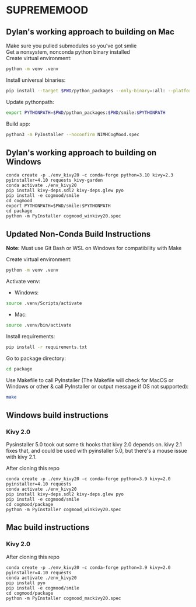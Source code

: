 # SUPREMEMOOD

## Dylan's working approach to building on Mac
Make sure you pulled submodules so you've got smlie  
Get a nonsystem, nonconda python binary installed  
Create virtual environment:  
```bash
python -m venv .venv
```

Install universal binaries:  
```bash
pip install --target $PWD/python_packages --only-binary=:all: --platform macosx_10_13_universal2 -r requirements.txt
```

Update pythonpath:
```bash
export PYTHONPATH=$PWD/python_packages:$PWD/smile:$PYTHONPATH
```

Build app:  
```bash
python3 -m PyInstaller --noconfirm NIMHCogMood.spec
```

## Dylan's working approach to building on Windows
```commandline
conda create -p ./env_kivy20 -c conda-forge python=3.10 kivy=2.3 pyinstaller=4.10 requests kivy-garden
conda activate ./env_kivy20
pip install kivy-deps.sdl2 kivy-deps.glew pyo
pip install -e cogmood/smile
cd cogmood  
export PYTHONPATH=$PWD/smile:$PYTHONPATH
cd package
python -m PyInstaller cogmood_winkivy20.spec
```

## Updated Non-Conda Build Instructions
**Note:** Must use Git Bash or WSL on Windows for compatibility with Make


Create virtual environment: 
```bash
python -m venv .venv
```

Activate venv:
- Windows:
```bash
source .venv/Scripts/activate
```

- Mac:
```bash
source .venv/bin/activate
```

Install requirements:
```bash
pip install -r requirements.txt
```

Go to package directory:
```bash
cd package
```

Use Makefile to call PyInstaller (The Makefile will check for MacOS or Windows or other & call PyInstaller or output message if OS not supported):
```bash
make
```

## Windows build instructions
### Kivy 2.0
Pysinstaller 5.0 took out some tk hooks that kivy 2.0 depends on. kivy 2.1 fixes that, and could be used with pyinstaller 5.0, but there's a mouse issue with kivy 2.1.

After cloning this repo
```commandline
conda create -p ./env_kivy20 -c conda-forge python=3.9 kivy=2.0 pyinstaller=4.10 requests
conda activate ./env_kivy20
pip install kivy-deps.sdl2 kivy-deps.glew pyo
pip install -e cogmood/smile
cd cogmood/package
python -m PyInstaller cogmood_winkivy20.spec
```

## Mac build instructions
### Kivy 2.0
After cloning this repo
```commandline
conda create -p ./env_kivy20 -c conda-forge python=3.9 kivy=2.0 pyinstaller=4.10 requests
conda activate ./env_kivy20
pip install pyo
pip install -e cogmood/smile
cd cogmood/package
python -m PyInstaller cogmood_mackivy20.spec
```
